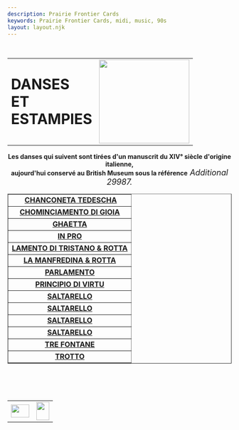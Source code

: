```yaml
---
description: Prairie Frontier Cards
keywords: Prairie Frontier Cards, midi, music, 90s
layout: layout.njk
---
```

<body background="/web/20040903012724im_/http://perso.club-internet.fr/brassy/PartMed/LiVerm/cn.jpg" nosave="">
  <a name="ht"></a>
<center><table border="0" cellspacing="25">
<tr>
<td><b><font size="+3">DANSES </font></b>
<br/><b><font size="+3">ET</font></b>
<br/><b><font size="+3">ESTAMPIES</font></b></td>
<td>
<div align="right"><img height="188" nosave="" src="/assets/perso/images/Estamp1.gif" width="203"/></div>
</td>
</tr>
</table></center>
<center><b>Les danses qui suivent sont tirées d'un manuscrit du
XIV° siècle d'origine italienne,</b>
<br/><b>aujourd'hui conservé au British Museum sous la référence</b><i><font size="+1">
Additional 29987.</font></i></center>
<center><table border="">
<tr>
<td>
<center> <b><a href="/assets/perso/midi/tedescha.mid">CHANCONETA TEDESCHA</a></b></center>
</td>
</tr>
<tr>
<td>
<center><b><a href="/assets/perso/midi/chominciamento.mid">CHOMINCIAMENTO DI GIOIA</a></b></center>
</td>
</tr>
<tr>
<td>
<center><b><a href="/assets/perso/midi/ghaetta.mid">GHAETTA</a></b></center>
</td>
</tr>
<tr>
<td>
<center><b><a href="/assets/perso/midi/inpro.mid">IN PRO</a></b></center>
</td>
</tr>
<tr>
<td>
<center><b><a href="/assets/perso/midi/lamento.mid">LAMENTO DI TRISTANO &amp; ROTTA</a></b></center>
</td>
</tr>
<tr>
<td>
<center><b><a href="/assets/perso/midi/manfredina.mid">LA MANFREDINA &amp; ROTTA</a></b></center>
</td>
</tr>
<tr>
<td>
<center><b><a href="/assets/perso/midi/parlamento.mid">PARLAMENTO</a></b></center>
</td>
</tr>
<tr>
<td>
<center><b><a href="/assets/perso/midi/principio.mid">PRINCIPIO DI VIRTU</a></b></center>
</td>
</tr>
<tr>
<td>
<center><b><a href="/assets/perso/midi/Salt3.mid">SALTARELLO</a></b></center>
</td>
</tr>
<tr>
<td>
<center><b><a href="/assets/perso/midi/Salt1.mid">SALTARELLO</a></b></center>
</td>
</tr>
<tr>
<td>
<center><b><a href="/assets/perso/midi/Salt4.mid">SALTARELLO</a></b></center>
</td>
</tr>
<tr>
<td>
<center><b><a href="/assets/perso/midi/Salt2.mid">SALTARELLO</a></b></center>
</td>
</tr>
<tr>
<td>
<center><b><a href="/assets/perso/midi/trefontane.mid">TRE FONTANE</a></b></center>
</td>
</tr>
<tr>
<td>
<center><b><a href="/assets/perso/midi/trotto.mid">TROTTO</a></b></center>
</td>
</tr>
</table></center>
<br/> 
<br/> 
<center>
<table border="0" width="25%">
<tr>
<td><a href="/web/20040903012724/http://perso.club-internet.fr/brassy/PartMed/Partmed.html"><img border="0" height="29" src="/assets/perso/images/flechret.gif" width="41"/></a></td>
<td><a href="estampit.html#ht"><img border="0" height="41" src="/assets/perso/images/flechhaut.gif" width="29"/></a></td>
</tr>
</table>
</center>
<br/> 
<br/> 
<br/> 
</body>
